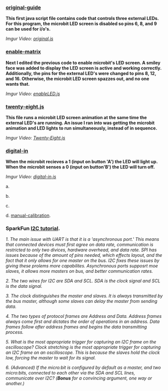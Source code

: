### [original-guide](original-guide.js)

**This first java script file contains code that controls three external LEDs. For this program, the microbit LED screen is disabled so pins 6, 8, and 9 can be used for i/o's.** 

*Imgur Video: [original.js](https://imgur.com/gallery/k6ipMn5)*

### [enable-matrix](enable-matrix.js)

**Next I edited the previous code to enable microbit's LED screen. A smiley face was added to display the LED screen is active and working correctly. Additionally, the pins for the external LED's were changed to pins 8, 12, and 16. Otherwise, the microbit LED screen spazzes out, and no one wants that.**

*Imgur Video: [enableLED.js](https://imgur.com/gallery/v8ysgeM)*
  
### [twenty-eight.js](twenty-eight.js)

**This file runs a microbit LED screen animation at the same time the external LED's are running. An issue I ran into was getting the microbit animation and LED lights to run simultaneously, instead of in sequence.**

*Imgur Video: [Twenty-Eight.js](https://imgur.com/gallery/kMVHQRg)*

### [digital-in](digital-in.js)

**When the microbit recieves a 1 (input on button 'A') the LED will light up. When the microbit senses a 0 (input on button'B') the LED will turn off.**

*Imgur Video: [digital-in.js](https://imgur.com/gallery/JgSFuxS)*

  a.
  
  b.
  
  c.
  
  d. [manual-calibration](manual-calibration.js).
 
### SparkFun [I2C tutorial](https://learn.sparkfun.com/tutorials/i2c).
     
*1. The main issue with UART is that it is a 'asynchronous port.' This means that connected devices must first agree on data rate, communication is restricted to only two divices, hardware overhead, and data rate. SPI has issues because of the amount of pins needed, which effects layout, and the fact that it only allows for one master on the bus. I2C fixes these issues by giving these prolems more capabilites. Asynchronous ports supposrt moe slaves, it allows more masters on bus, and better communication rates.* 

*2. The two wires for I2C are SDA and SCL. SDA is the clock signal and SCL is the data signal.*

*3. The clock distinguishes the master and slaves. It is always transmitted by the bus master, although some slaves can delay the master from sending data.*

*4. The two types of protocol frames are Address and Data. Address frames always come first and dictates the order of operations in an address. Data frames follow after address frames and begins the data transmitting process.* 

*5. What is the most appropriate _trigger_ for capturing an I2C frame on the oscilloscope? Clock stretching is the most appropriate trigger for capturing an I2C frame on an oscilloscope. This is because the slaves hold the clock low, forcing the master to wait for its signal.* 

*6. (Advanced) If the micro:bit is configured by default as a _master_, and two micro:bits, connected to each other via the SDA and SCL lines, communicate over I2C? (**Bonus** for a convincing argument, one way or another.)*
